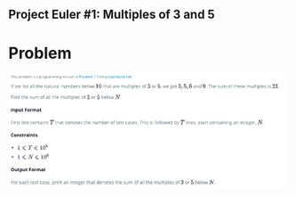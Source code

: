 ## Project Euler #1: Multiples of 3 and 5

# Problem

![Problem statement](assets/images/definition.png)
